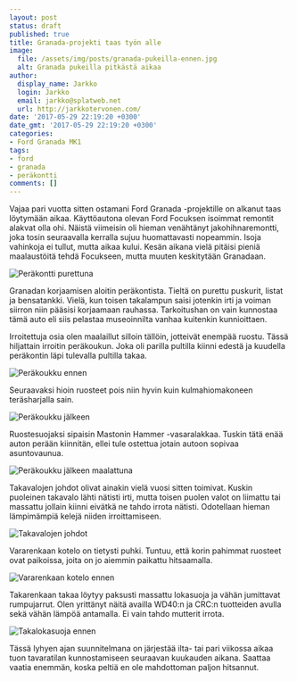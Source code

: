 ```yaml
---
layout: post
status: draft
published: true
title: Granada-projekti taas työn alle
image:
  file: /assets/img/posts/granada-pukeilla-ennen.jpg
  alt: Granada pukeilla pitkästä aikaa
author:
  display_name: Jarkko
  login: Jarkko
  email: jarkko@splatweb.net
  url: http://jarkkotervonen.com/
date: '2017-05-29 22:19:20 +0300'
date_gmt: '2017-05-29 22:19:20 +0300'
categories:
- Ford Granada MK1
tags:
- ford
- granada
- peräkontti
comments: []
---
```

Vajaa pari vuotta sitten ostamani Ford Granada -projektille on alkanut taas löytymään aikaa. Käyttöautona olevan Ford Focuksen isoimmat remontit alakvat olla ohi. Näistä viimeisin oli hieman venähtänyt jakohihnaremontti, joka tosin seuraavalla kerralla sujuu huomattavasti nopeammin. Isoja vahinkoja ei tullut, mutta aikaa kului. Kesän aikana vielä pitäisi pieniä maalaustöitä tehdä Focukseen, mutta muuten keskitytään Granadaan.

<img src="/assets/img/posts/perakontti-purettuna-ennen.jpg" alt="Peräkontti purettuna" />

Granadan korjaamisen aloitin peräkontista. Tieltä on purettu puskurit, listat ja bensatankki. Vielä, kun toisen takalampun saisi jotenkin irti ja voiman siirron niin pääsisi korjaamaan rauhassa. Tarkoitushan on vain kunnostaa tämä auto eli siis pelastaa museoinnilta vanhaa kuitenkin kunnioittaen.

Irroitettuja osia olen maalaillut silloin tällöin, jotteivät enempää ruostu. Tässä hiljattain irroitin peräkoukun. Joka oli parilla pultilla kiinni edestä ja kuudella peräkontin läpi tulevalla pultilla takaa.

<img src="/assets/img/posts/perakoukku-ennen.jpg" alt="Peräkoukku ennen" />

Seuraavaksi hioin ruosteet pois niin hyvin kuin kulmahiomakoneen teräsharjalla sain.

<img src="/assets/img/posts/perakoukku-jalkeen.jpg" alt="Peräkoukku jälkeen" />

Ruostesuojaksi sipaisin Mastonin Hammer -vasaralakkaa. Tuskin tätä enää auton perään kiinnitän, ellei tule ostettua jotain autoon sopivaa asuntovaunua.

<img src="/assets/img/posts/perakoukku-jalkeen-maalattuna.jpg" alt="Peräkoukku jälkeen maalattuna" />

Takavalojen johdot olivat ainakin vielä vuosi sitten toimivat. Kuskin puoleinen takavalo lähti nätisti irti, mutta toisen puolen valot on liimattu tai massattu jollain kiinni eivätkä ne tahdo irrota nätisti. Odotellaan hieman lämpimämpiä kelejä niiden irroittamiseen.

<img src="/assets/img/posts/takavalojen-johdot-ennen.jpg" alt="Takavalojen johdot" />

Vararenkaan kotelo on tietysti puhki. Tuntuu, että korin pahimmat ruosteet ovat paikoissa, joita on jo aiemmin paikattu hitsaamalla.

<img src="/assets/img/posts/vararenkaan-kotelo-ennen.jpg" alt="Vararenkaan kotelo ennen" />

Takarenkaan takaa löytyy paksusti massattu lokasuoja ja vähän jumittavat rumpujarrut. Olen yrittänyt näitä availla WD40:n ja CRC:n tuotteiden avulla sekä vähän lämpöä antamalla. Ei vain tahdo mutterit irrota.

<img src="/assets/img/posts/takalokasuoja-ennen.jpg" alt="Takalokasuoja ennen" />

Tässä lyhyen ajan suunnitelmana on järjestää ilta- tai pari viikossa aikaa tuon tavaratilan kunnostamiseen seuraavan kuukauden aikana. Saattaa vaatia enemmän, koska peltiä en ole mahdottoman paljon hitsannut.
